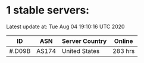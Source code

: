 # 1 stable servers:

Latest update at: Tue Aug 04 19:10:16 UTC 2020

| ID | ASN | Server Country | Online |
| -- | --- | -------------- | ------ |
| #.D09B | AS174 | United States | 283 hrs |

